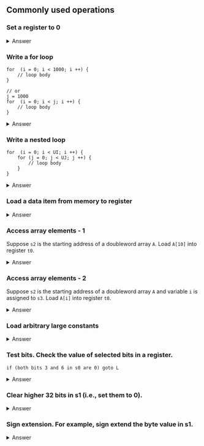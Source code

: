 ## Commonly used operations 

### Set a register to 0

<details><summary>Answer</summary>

There are many ways. It is a special case of loading a constant into a register.

```
    addi    s1, x0, 0
    add     s1, x0, x0
    xor     s1, s1, s1  # works without registers like x0
```
</details>

### Write a for loop

```
for  (i = 0; i < 1000; i ++) {
    // loop body
}

// or 
j = 1000
for  (i = 0; i < j; i ++) {
    // loop body
}

```

<details><summary>Answer</summary>

Assume we assign `s1` to variable `i`, and `s2` to `j`.

```
    li      s1, 0
    li      s2, 1000
    # jump to loop_test if condition may fail on the first test
loop:
    # loop body

    addi    s1, s1, 1
loop_test:
    blt     s1, s2, loop
```

</details>


### Write a nested loop

```
for  (i = 0; i < UI; i ++) {
    for (j = 0; j < UJ; j ++) {
        // loop body
    }
}

```

<details><summary>Answer</summary>

Assume we assign `s1` to `i`, `s2` to `j`, `s3` to `UI`, and `s4` to `UJ`.
Try to implement the outer loop first, then add the inner loop, and then
the loop body.

```
    li      s1, 0
    beq     x0, x0, test_i
loop_i:

    # inner loop
    li      s2, 0
    beq     x0, x0, test_j
loop_j:

    # loop body

    addi    s2, s2, 1
test_j:
    blt     s2, s4, loop_j

    # do not forget to increment i
    addi    s1, s1, 1
test_i:
    blt     s1, s3, loop_i
```

</details>

### Load a data item from memory to register

<details><summary>Answer</summary>

If the address of the data item is already in a register, we 
can use the proper load instruction.

```
    # assume s1 has the address
    ld      t0, 0(s1)       # doubleword
    lw      t1, 0(s1)       # word
    lwu     t2, 0(s1)       # unsigned word
    # similar for half words and byes
```

We can use `la` pseudoinstructin to put an address in a register. 

```
    # suppose var is a variable defined in data section 
    la      s0, var
```

</details>

### Access array elements - 1

Suppose `s2` is the starting address of a doubleword array `A`. Load `A[10]` into register `t0`.

<details><summary>Answer</summary>

The offset is known and fixed. We just need one instruction. Think about 
why we use `ld` and why the offset is 80.

```
    ld      t0, 80(s2)
```
</details>

### Access array elements - 2

Suppose `s2` is the starting address of a doubleword array `A` and variable `i`
is assigned to `s3`. Load  `A[i]` into register `t0`.

<details><summary>Answer</summary>

We calculate `A[i]`'s address first. Then load it into `t0`.

```
    slli    t1, s3, 3       # offset in bytes
    add     t1, t1, s2      # add to base
    ld      t0, 0(t1)
```
</details>

### Load arbitrary large constants

<details><summary>Answer</summary>
At most two instructions can load any 32-bit constants in a register.

```
    lui     t0, HI20      # load higher 20 bits to t0
    addi    t0, LO12      # add the lower 12 bits

    # Note HI20 and LO12 are sign extended
    # Add 1 to HI20 if LO12 is negative
```

We may also need to clear the higher half of `t0`.  Or we can load `-x` with 2
instructions and then negate it.

For 64-bit constants, we can use shift and OR to combine two words. 
```
    # 4 instructions to t0 and t1 
    # the combine t0 and t1 into t2
    slli    t2, t0, 32
    add     t2, t2, t1     # adjust for signs if needed
```
</details>

### Test bits. Check the value of selected bits in a register. 

```
if (both bits 3 and 6 in s0 are 0) goto L 
```

<details><summary>Answer</summary>

Since the mask is small, we can use ANDI.
Once bits are isolated, we can test for other values, too.

```
    andi    t0, s0, 0x28      #0b0100_1000 
    beq     t0, x0, L
```
</details>

### Clear higher 32 bits in s1 (i.e., set them to 0). 

<details><summary>Answer</summary>
We could use a single AND instruction, if the mask is already in a register. 

```
    slli    s1, s1, 32
    srli    s1, s1, 32      # note the logical shift
```
</details>

### Sign extension. For example, sign extend the byte value in s1.

<details><summary>Answer</summary>

```
    slli    s1, s1, 56
    srai    s1, s1, 56      # note the arithmetic shift
```
</details>
